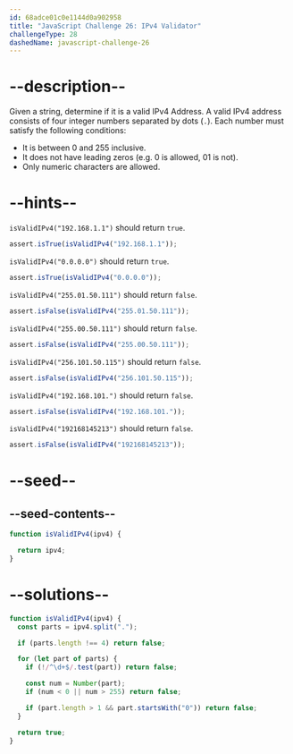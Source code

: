 ```yaml
---
id: 68adce01c0e1144d0a902958
title: "JavaScript Challenge 26: IPv4 Validator"
challengeType: 28
dashedName: javascript-challenge-26
---
```


# --description--

Given a string, determine if it is a valid IPv4 Address. A valid IPv4 address consists of four integer numbers separated by dots (`.`). Each number must satisfy the following conditions:

- It is between 0 and 255 inclusive.
- It does not have leading zeros (e.g. 0 is allowed, 01 is not).
- Only numeric characters are allowed.

# --hints--

`isValidIPv4("192.168.1.1")` should return `true`.

```js
assert.isTrue(isValidIPv4("192.168.1.1"));
```

`isValidIPv4("0.0.0.0")` should return `true`.

```js
assert.isTrue(isValidIPv4("0.0.0.0"));
```

`isValidIPv4("255.01.50.111")` should return `false`.

```js
assert.isFalse(isValidIPv4("255.01.50.111"));
```

`isValidIPv4("255.00.50.111")` should return `false`.

```js
assert.isFalse(isValidIPv4("255.00.50.111"));
```

`isValidIPv4("256.101.50.115")` should return `false`.

```js
assert.isFalse(isValidIPv4("256.101.50.115"));
```

`isValidIPv4("192.168.101.")` should return `false`.

```js
assert.isFalse(isValidIPv4("192.168.101."));
```

`isValidIPv4("192168145213")` should return `false`.

```js
assert.isFalse(isValidIPv4("192168145213"));
```

# --seed--

## --seed-contents--

```js
function isValidIPv4(ipv4) {

  return ipv4;
}
```

# --solutions--

```js
function isValidIPv4(ipv4) {
  const parts = ipv4.split(".");

  if (parts.length !== 4) return false;

  for (let part of parts) {
    if (!/^\d+$/.test(part)) return false;    

    const num = Number(part);
    if (num < 0 || num > 255) return false;

    if (part.length > 1 && part.startsWith("0")) return false;
  }

  return true;
}
```
